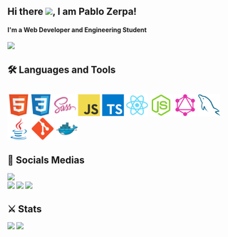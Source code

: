 ## Hi there <img src="https://raw.githubusercontent.com/MartinHeinz/MartinHeinz/master/wave.gif" width="30px">, I am Pablo Zerpa!

#### I'm a Web Developer and Engineering Student

<img src="https://media1.giphy.com/media/gh0RRgkTXedvF0pDc0/giphy.gif?cid=ecf05e47rdhhyeddfui0dg2l0jsly3ej4cm8n5c90bsuzv20&rid=giphy.gif&ct=g" />

## 🛠 Languages and Tools

<div style="display: inline-block"><br>
  <img src="https://raw.githubusercontent.com/devicons/devicon/7a4ca8aa871d6dca81691e018d31eed89cb70a76/icons/html5/html5-original.svg" width="50px" height="50"><img   src="https://raw.githubusercontent.com/devicons/devicon/7a4ca8aa871d6dca81691e018d31eed89cb70a76/icons/css3/css3-original.svg" width="50px" height="50">
  <img src="https://raw.githubusercontent.com/devicons/devicon/7a4ca8aa871d6dca81691e018d31eed89cb70a76/icons/sass/sass-original.svg" width="50px" height="50">
  <img src="https://raw.githubusercontent.com/devicons/devicon/7a4ca8aa871d6dca81691e018d31eed89cb70a76/icons/javascript/javascript-original.svg" width="50px"  height="50">
  <img src="https://raw.githubusercontent.com/devicons/devicon/7a4ca8aa871d6dca81691e018d31eed89cb70a76/icons/typescript/typescript-original.svg" width="50px"    height="50">
  <img src="https://raw.githubusercontent.com/devicons/devicon/7a4ca8aa871d6dca81691e018d31eed89cb70a76/icons/react/react-original.svg" width="50px" height="50">
  <img src="https://raw.githubusercontent.com/devicons/devicon/7a4ca8aa871d6dca81691e018d31eed89cb70a76/icons/nodejs/nodejs-original.svg" width="50px" height="50">
  <img src="https://raw.githubusercontent.com/devicons/devicon/2ae2a900d2f041da66e950e4d48052658d850630/icons/graphql/graphql-plain.svg" width="50px" height="50">
  <img src="https://raw.githubusercontent.com/devicons/devicon/7a4ca8aa871d6dca81691e018d31eed89cb70a76/icons/mysql/mysql-original.svg" width="50px" height="50">
  <img src="https://raw.githubusercontent.com/devicons/devicon/7a4ca8aa871d6dca81691e018d31eed89cb70a76/icons/java/java-original.svg" width="50px" height="50">
  <img src="https://raw.githubusercontent.com/devicons/devicon/7a4ca8aa871d6dca81691e018d31eed89cb70a76/icons/git/git-original.svg" width="50px" height="50">
  <img src="https://raw.githubusercontent.com/devicons/devicon/2ae2a900d2f041da66e950e4d48052658d850630/icons/docker/docker-original.svg" width="50px" height="50">
  <!--   <img src="https://raw.githubusercontent.com/devicons/devicon/7a4ca8aa871d6dca81691e018d31eed89cb70a76/icons/firebase/firebase-plain.svg" width="50px" height="50"> -->
</div>

## 📱 Socials Medias

<img src="https://i.pinimg.com/originals/3d/74/68/3d7468d1bb523674726ba6934a396566.gif" height="125em" />
<div>
  <a href="https://github.com/PabloZerpa" target="_blank"><img src="https://img.shields.io/badge/GitHub-100000?style=for-the-badge&logo=github&logoColor=white" target="_blank"></a>
  <a href="https://www.linkedin.com/in/pablo-zerpa/" target="_blank"><img src="https://img.shields.io/badge/LinkedIn-0077B5?style=for-the-badge&logo=linkedin&logoColor=white" target="_blank"></a>
  <a href="https://pabloz.hashnode.dev/" target="_blank"><img src="https://img.shields.io/badge/Hashnode-2962FF?style=for-the-badge&logo=hashnode&logoColor=white" target="_blank"></a>
</div>

## ⚔ Stats
<div>
  <img height="200em" src="https://github-readme-stats.vercel.app/api?username=PabloZerpa&show_icons=true&theme=tokyonight" />
  <img height="200em" src="https://github-readme-stats.vercel.app/api/top-langs/?username=PabloZerpa&layout=compact&show_icons=true&theme=tokyonight" />
</div>
